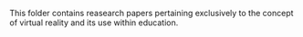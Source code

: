 This folder contains reasearch papers pertaining exclusively to the concept of virtual reality and its use within education.
